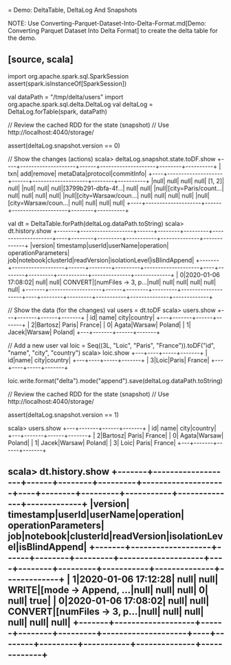 = Demo: DeltaTable, DeltaLog And Snapshots

NOTE: Use Converting-Parquet-Dataset-Into-Delta-Format.md[Demo: Converting Parquet Dataset Into Delta Format] to create the delta table for the demo.

[source, scala]
----
import org.apache.spark.sql.SparkSession
assert(spark.isInstanceOf[SparkSession])

val dataPath = "/tmp/delta/users"
import org.apache.spark.sql.delta.DeltaLog
val deltaLog = DeltaLog.forTable(spark, dataPath)

// Review the cached RDD for the state (snapshot)
// Use http://localhost:4040/storage/

assert(deltaLog.snapshot.version == 0)

// Show the changes (actions)
scala> deltaLog.snapshot.state.toDF.show
+----+--------------------+------+--------------------+--------+----------+
| txn|                 add|remove|            metaData|protocol|commitInfo|
+----+--------------------+------+--------------------+--------+----------+
|null|                null|  null|                null|  [1, 2]|      null|
|null|                null|  null|[3799b291-dbfa-4f...|    null|      null|
|null|[city=Paris/count...|  null|                null|    null|      null|
|null|[city=Warsaw/coun...|  null|                null|    null|      null|
|null|[city=Warsaw/coun...|  null|                null|    null|      null|
+----+--------------------+------+--------------------+--------+----------+

val dt = DeltaTable.forPath(deltaLog.dataPath.toString)
scala> dt.history.show
+-------+-------------------+------+--------+---------+--------------------+----+--------+---------+-----------+--------------+-------------+
|version|          timestamp|userId|userName|operation| operationParameters| job|notebook|clusterId|readVersion|isolationLevel|isBlindAppend|
+-------+-------------------+------+--------+---------+--------------------+----+--------+---------+-----------+--------------+-------------+
|      0|2020-01-06 17:08:02|  null|    null|  CONVERT|[numFiles -> 3, p...|null|    null|     null|       null|          null|         null|
+-------+-------------------+------+--------+---------+--------------------+----+--------+---------+-----------+--------------+-------------+

// Show the data (for the changes)
val users = dt.toDF
scala> users.show
+---+-------+------+-------+
| id|   name|  city|country|
+---+-------+------+-------+
|  2|Bartosz| Paris| France|
|  0|  Agata|Warsaw| Poland|
|  1|  Jacek|Warsaw| Poland|
+---+-------+------+-------+

// Add a new user
val loic = Seq((3L, "Loic", "Paris", "France")).toDF("id", "name", "city", "country")
scala> loic.show
+---+----+-----+-------+
| id|name| city|country|
+---+----+-----+-------+
|  3|Loic|Paris| France|
+---+----+-----+-------+

loic.write.format("delta").mode("append").save(deltaLog.dataPath.toString)

// Review the cached RDD for the state (snapshot)
// Use http://localhost:4040/storage/

assert(deltaLog.snapshot.version == 1)

scala> users.show
+---+-------+------+-------+
| id|   name|  city|country|
+---+-------+------+-------+
|  2|Bartosz| Paris| France|
|  0|  Agata|Warsaw| Poland|
|  1|  Jacek|Warsaw| Poland|
|  3|   Loic| Paris| France|
+---+-------+------+-------+

scala> dt.history.show
+-------+-------------------+------+--------+---------+--------------------+----+--------+---------+-----------+--------------+-------------+
|version|          timestamp|userId|userName|operation| operationParameters| job|notebook|clusterId|readVersion|isolationLevel|isBlindAppend|
+-------+-------------------+------+--------+---------+--------------------+----+--------+---------+-----------+--------------+-------------+
|      1|2020-01-06 17:12:28|  null|    null|    WRITE|[mode -> Append, ...|null|    null|     null|          0|          null|         true|
|      0|2020-01-06 17:08:02|  null|    null|  CONVERT|[numFiles -> 3, p...|null|    null|     null|       null|          null|         null|
+-------+-------------------+------+--------+---------+--------------------+----+--------+---------+-----------+--------------+-------------+
----
